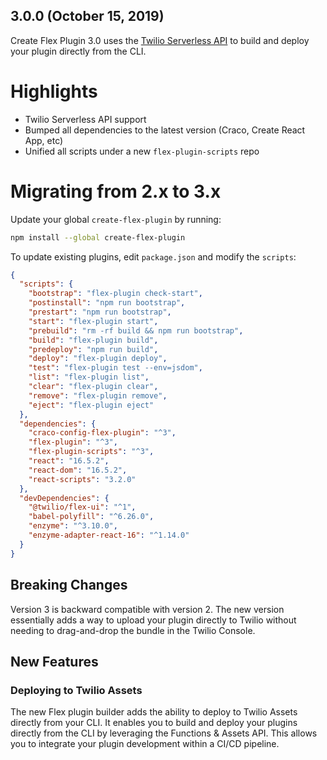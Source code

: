 ## 3.0.0 (October 15, 2019)

Create Flex Plugin 3.0 uses the [Twilio Serverless API](https://www.twilio.com/docs/runtime/functions-assets-api) to build and deploy your plugin directly from the CLI.

# Highlights

* Twilio Serverless API support
* Bumped all dependencies to the latest version (Craco, Create React App, etc)
* Unified all scripts under a new `flex-plugin-scripts` repo

# Migrating from 2.x to 3.x

Update your global `create-flex-plugin` by running:

```bash
npm install --global create-flex-plugin
```

To update existing plugins, edit `package.json` and modify the `scripts`:

```json
{
  "scripts": {
    "bootstrap": "flex-plugin check-start",
    "postinstall": "npm run bootstrap",
    "prestart": "npm run bootstrap",
    "start": "flex-plugin start",
    "prebuild": "rm -rf build && npm run bootstrap",
    "build": "flex-plugin build",
    "predeploy": "npm run build",
    "deploy": "flex-plugin deploy",
    "test": "flex-plugin test --env=jsdom",
    "list": "flex-plugin list",
    "clear": "flex-plugin clear",
    "remove": "flex-plugin remove",
    "eject": "flex-plugin eject"
  },
  "dependencies": {
    "craco-config-flex-plugin": "^3",
    "flex-plugin": "^3",
    "flex-plugin-scripts": "^3",
    "react": "16.5.2",
    "react-dom": "16.5.2",
    "react-scripts": "3.2.0"
  },
  "devDependencies": {
    "@twilio/flex-ui": "^1",
    "babel-polyfill": "^6.26.0",
    "enzyme": "^3.10.0",
    "enzyme-adapter-react-16": "^1.14.0"
  }
}
```

## Breaking Changes

Version 3 is backward compatible with version 2. The new version essentially adds a way to upload your plugin directly to Twilio without needing to drag-and-drop the bundle in the Twilio Console.

## New Features

### Deploying to Twilio Assets

The new Flex plugin builder adds the ability to deploy to Twilio Assets directly from your CLI. It enables you to build and deploy your plugins directly from the CLI by leveraging the Functions & Assets API. This allows you to integrate your plugin development within a CI/CD pipeline.
